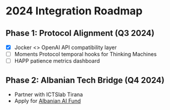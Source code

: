 # 2024 Integration Roadmap
## Phase 1: Protocol Alignment (Q3 2024)
- [x] Jocker <> OpenAI API compatibility layer  
- [ ] Moments Protocol temporal hooks for Thinking Machines  
- [ ] HAPP patience metrics dashboard  

## Phase 2: Albanian Tech Bridge (Q4 2024)  
- Partner with ICTSlab Tirana  
- Apply for [Albanian AI Fund](https://aksh.gov.al)  
